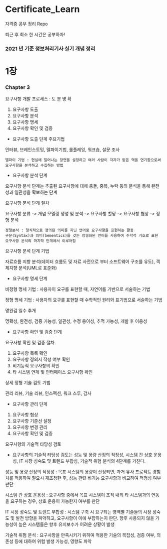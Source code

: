 # Certificate_Learn
자격증 공부 정리 Repo

퇴근 후 최소 한 시간은 공부하자!

### 2021 년 기준 정보처리기사 실기 개념 정리

# 1장

### Chapter 3

요구사항 개발 프로세스 : 도 분 명 확

1. 요구사항 도출
2. 요구사항 분석
3. 요구사항 명세
4. 요구사항 확인 및 검증

* 요구사항 도출 단계 주요기법

인터뷰, 브레인스토밍, 델파이기법, 롤플레잉, 워크숍, 설문 조사

```text
델파이 기법 : 현실에 일어나는 장면을 설정하고 여러 사람이 각자가 맡은 역을 연기함으로써 요구사항을 분석하고 수집하는 방법
```

* 요구사항 분석 단계

요구사항 분석 단계는 추출된 요구사항에 대해 충돌, 중복, 누락 등의 분석을 통해 완전성과 일관성을 확보하는 단계

요구사항 분석 단계 절차

요구사항 분류 -> 개념 모델링 생성 및 분석 -> 요구사항 할당 -> 요구사항 협상 -> 정형 분석

```text
정형분석 : 형식적으로 정의된 의미를 지닌 언어로 요구사항을 표현하는 활동
구문(Syntax)과 의미(Sementics)를 갖는 정형화된 언어를 사용하여 수학적 기호로 표현
요구사항 분석의 마지막 단계에서 이루어짐
```

요구사항 분석 단계 기법

자료흐름 지향 분석(데이터 흐름도 및 자료 사전으로 부터 소프트웨어 구조를 유도), 객체지향 분석(UML로 표준화)

* 요구사항 명세 단계

비정형 명세 기법 : 사용자이 요구를 표현할 때, 자연어를 기반으로 서술하는 기법

정형 명세 기법 : 사용자의 요구를 표현할 때 수학적인 원리와 표기법으로 서술하는 기법

명완검 일수 추개

명확성, 완전성, 검증 가능성, 일관성, 수정 용이성, 추적 가능성, 개발 후 이용성

* 요구사항 확인 및 검증 단계

요구사항 확인 및 검증 절차

1. 요구사항 목록 확인
2. 요구사항 정의서 작성 여부 확인
3. 비기능적 요구사항의 확인
4. 타 시스템 연계 및 인터페이스 요구사항 확인

상세 정형 기술 검토 기법

관리 리뷰, 기술 리뷰, 인스펙션, 워크 스루, 감사

* 요구사항 관리 단계

1. 요구사항 협상
2. 요구사항 기준선 설정
3. 요구사항 변경 관리
4. 요구사항 확인 및 검증



요구사항의 기술적 타당성 검토

- 요구사항의 기술적 타당성 검토는 성능 및 용량 산정의 적정성, 시스템 간 상호 운용성, IT 시장 성숙도 및 트렌드 부합성, 기술적 위험 분석의 4단계를 거친다.

성능 및 용량 산정의 적정성 : 목표 시스템의 용량이 산정되면, 과거 유사 프로젝트 경험치를 적용하여 필요시 재조정한 후, 성능 관련 비기능 요구사항과 비교하여 적정성 여부 판단

시스템 간 상호 운용성 : 요구사항 중에서 목표 시스템이 조직 내외 타 시스템과의 연동을 요구하는 경우, 상호 운용이 가능한지 여부를 판단

IT 시장 성숙도 및 트렌드 부합성 : 시스템 구축 시 요구되는 영역별 기술들의 시장 성숙도 및 발전 방향을 파악하고, 요구사항이 이에 부합하는지 판단. 향후 사용되지 않을 가능성이 높은 시스템들은 향후 유지보수가 어려운 상황이 발생

기술적 위험 분석 : 요구사항을 만족시키기 위하여 적용한 기술의 복잡성, 검증 여부, 의존성 등에 대하여 위험 발생 가능성, 영향도 파악